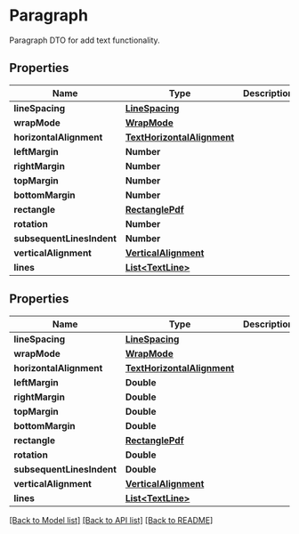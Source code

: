 
# Paragraph
Paragraph DTO for add text functionality.

## Properties
Name | Type | Description | Notes
------------ | ------------- | ------------- | -------------
**lineSpacing** | [**LineSpacing**](LineSpacing.md) |  | [optional]
**wrapMode** | [**WrapMode**](WrapMode.md) |  | [optional]
**horizontalAlignment** | [**TextHorizontalAlignment**](TextHorizontalAlignment.md) |  | [optional]
**leftMargin** | **Number** |  | [optional]
**rightMargin** | **Number** |  | [optional]
**topMargin** | **Number** |  | [optional]
**bottomMargin** | **Number** |  | [optional]
**rectangle** | [**RectanglePdf**](RectanglePdf.md) |  | [optional]
**rotation** | **Number** |  | [optional]
**subsequentLinesIndent** | **Number** |  | [optional]
**verticalAlignment** | [**VerticalAlignment**](VerticalAlignment.md) |  | [optional]
**lines** | [**List&lt;TextLine&gt;**](TextLine.md) |  | 


## Properties
Name | Type | Description | Notes
------------ | ------------- | ------------- | -------------
**lineSpacing** | [**LineSpacing**](LineSpacing.md) |  |  [optional]
**wrapMode** | [**WrapMode**](WrapMode.md) |  |  [optional]
**horizontalAlignment** | [**TextHorizontalAlignment**](TextHorizontalAlignment.md) |  |  [optional]
**leftMargin** | **Double** |  |  [optional]
**rightMargin** | **Double** |  |  [optional]
**topMargin** | **Double** |  |  [optional]
**bottomMargin** | **Double** |  |  [optional]
**rectangle** | [**RectanglePdf**](RectanglePdf.md) |  |  [optional]
**rotation** | **Double** |  |  [optional]
**subsequentLinesIndent** | **Double** |  |  [optional]
**verticalAlignment** | [**VerticalAlignment**](VerticalAlignment.md) |  |  [optional]
**lines** | [**List&lt;TextLine&gt;**](TextLine.md) |  | 

[[Back to Model list]](../../README.md#documentation-for-models) [[Back to API list]](../../README.md#documentation-for-api-endpoints) [[Back to README]](../../README.md)


